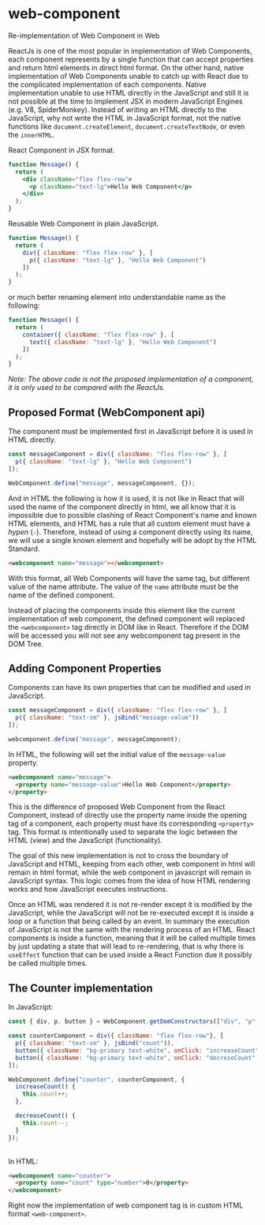 # web-component
Re-implementation of Web Component in Web

ReactJs is one of the most popular in implementation of Web Components, each component represents by a single function that can accept properties and return html elements in direct html format. On the other hand, native implementation of Web Components unable to catch up with React due to the complicated implementation of each components. Native implementation unable to use HTML directly in the JavaScript and still it is not possible at the time to implement JSX in modern JavaScript Engines (e.g. V8, SpiderMonkey). Instead of writing an HTML directly to the JavaScript, why not write the HTML in JavaScript format, not the native functions like `document.createElement`, `document.createTextNode`, or even the `innerHTML`.

React Component in JSX format. 

```jsx
function Message() {
  return (
    <div className="flex flex-row">
      <p className="text-lg">Hello Web Component</p>
    </div>
  );
}
```

Reusable Web Component in plain JavaScript.

```javascript
function Message() {
  return (
    div({ className: "flex flex-row" }, [
      p({ className: "text-lg" }, "Hello Web Component")
    ])
  );
}
```

or much better renaming element into understandable name as the following:

```javascript
function Message() {
  return (
    container({ className: "flex flex-row" }, [
      text({ className: "text-lg" }, "Hello Web Component")
    ])
  );
}
```

*Note: The above code is not the proposed implementation of a component, it is only used to be compared with the ReactJs.*

## Proposed Format (WebComponent api)

The component must be implemented first in JavaScript before it is used in HTML directly.

```javascript
const messageComponent = div({ className: "flex flex-row" }, [
  p({ className: "text-lg" }, "Hello Web Component")
]);

WebComponent.define("message", messageComponent, {});
```

And in HTML the following is how it is used, it is not like in React that will used the name of the component directly in html, we all know that it is impossible due to possible clashing of React Component's name and known HTML elements, and HTML has a rule that all custom element must have a *hypen* (`-`). Therefore, instead of using a component directly using its name, we will use a single known element and hopefully will be adopt by the HTML Standard.

```html
<webcomponent name="message"></webcomponent>
```

With this format, all Web Components will have the same tag, but different value of the name attribute. The value of the `name` attribute must be the name of the defined component.

Instead of placing the components inside this element like the current implementation of web component, the defined component will replaced the `<webcomponent>` tag directly in DOM like in React. Therefore if the DOM will be accessed you will not see any webcomponent tag present in the DOM Tree.

## Adding Component Properties

Components can have its own properties that can be modified and used in JavaScript.

```javascript
const messageComponent = div({ className: "flex flex-row" }, [
  p({ className: "text-sm" }, jsBind("message-value"))
]);

webcomponent.define("message", messageComponent);
```

In HTML, the following will set the initial value of the `message-value` property.

```html
<webcomponent name="message">
  <property name="message-value">Hello Web Component</property>
</property>
```

This is the difference of proposed Web Component from the React Component, instead of directly use the property name inside the opening tag of a component, each property must have its corresponding `<property>` tag. This format is intentionally used to separate the logic between the HTML (view) and the JavaScript (functionality). 

The goal of this new implementation is not to cross the boundary of JavaScript and HTML, keeping from each other, web component in html will remain in html format, while the web component in javascript will remain in JavaScript syntax. This logic comes from the idea of how HTML rendering works and how JavaScript executes instructions. 

Once an HTML was rendered it is not re-render except it is modified by the JavaScript, while the JavaScript will not be re-executed except it is inside a loop or a function that being called by an event. In summary the execution of JavaScript is not the same with the rendering process of an HTML. React components is inside a function, meaning that it will be called multiple times by just updating a state that will lead to re-rendering, that is why there is `useEffect` function that can be used inside a React Function due it possibly be called multiple times.

## The Counter implementation

In JavaScript:
```javascript
const { div, p, button } = WebComponent.getDomConstructors(["div", "p", "button"]);

const counterComponent = div({ className: "flex flex-row"}, [
  p({ className: "text-sm" }, jsBind("count")),
  button({ className: "bg-primary text-white", onClick: "increaseCount" }, "Decrease"),
  button({ className: "bg-primary text-white", onClick: "decreseCount" }, "Increase")
]);

WebComponent.define("counter", counterComponent, {
  increaseCount() {
    this.count++;
  },

  decreaseCount() {
    this.count--;
  }
});
```
\
In HTML:

```html
<webcomponent name="counter">
  <property name="count" type="number">0</property>
</webcomponent>
```

Right now the implementation of web component tag is in custom HTML format `<web-component>`.